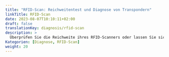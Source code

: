 ```yaml
---
title: "RFID-Scan: Reichweitentest und Diagnose von Transpondern"
linkTitle: RFID-Scan
date: 2023-08-07T10:10:11+02:00
draft: false
translationKey: diagnosis/rfid-scan
description: >
  Überprüfen Sie die Reichweite ihres RFID-Scanners oder lassen Sie sich das Übertragungsprotokoll und die Nummern von Ihnen unbekannten Transponder anzeigen.
Kategorien: [Diagnose, RFID-Scan]
weight: 20
---
```

